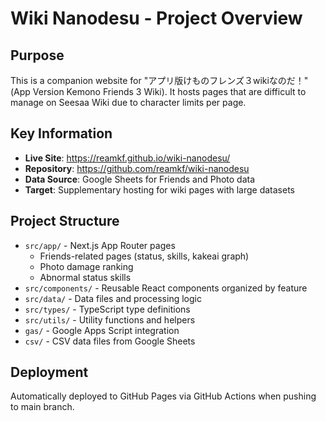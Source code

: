 # Wiki Nanodesu - Project Overview

## Purpose
This is a companion website for "アプリ版けものフレンズ３wikiなのだ！" (App Version Kemono Friends 3 Wiki). It hosts pages that are difficult to manage on Seesaa Wiki due to character limits per page.

## Key Information
- **Live Site**: https://reamkf.github.io/wiki-nanodesu/
- **Repository**: https://github.com/reamkf/wiki-nanodesu
- **Data Source**: Google Sheets for Friends and Photo data
- **Target**: Supplementary hosting for wiki pages with large datasets

## Project Structure
- `src/app/` - Next.js App Router pages
  - Friends-related pages (status, skills, kakeai graph)
  - Photo damage ranking
  - Abnormal status skills
- `src/components/` - Reusable React components organized by feature
- `src/data/` - Data files and processing logic
- `src/types/` - TypeScript type definitions
- `src/utils/` - Utility functions and helpers
- `gas/` - Google Apps Script integration
- `csv/` - CSV data files from Google Sheets

## Deployment
Automatically deployed to GitHub Pages via GitHub Actions when pushing to main branch.